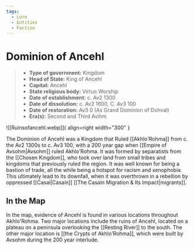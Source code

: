 ```yaml
---
tags:
  - Lore
  - Entities
  - Faction
---
```


# Dominion of Ancehl

> - **Type of government:** Kingdom
> - **Head of State:** King of Ancehl
> - **Capital:** Ancehl
> - **State religious body:** Virtuo Worship
> - **Date of establishment:** c. Av2 1300
> - **Date of dissolution:** c. Av2 1600, C. Av3 100
> - **Date of restoration:** Av3 0 (As Grand Dominion of Dohval)
> - **Era(s):** Second and Third Avihm

![[Ruinsofancehl.webp]]{ align=right width="300" }

The Dominion of Ancehl was a Kingdom that Ruled [[Akhlo'Rohma]] from c. the Av2 1300s to c. Av3 100, with a 200 year gap when [[Empire of Avsohm|Avsohm]] ruled Akhlo'Rohma. It was formed by separatists from the [[Chosen Kingdom]], who took over land from small tribes and kingdoms that previously ruled the region. It was well known for being a bastion of trade, all the while being a hotspot for racism and xenophobia. This ultimately lead to its downfall, when it was overthrown in a rebellion by oppressed [[Casai|Casain]] [[The Casain Migration & Its Impact|migrants]].

## In the Map

In the map, evidence of Ancehl is found in various locations throughout Akhlo'Rohma. Two major locations include the ruins of Ancehl, located on a plateau on a peninsula overlooking the [[Resting River]] to the south. The other major location is [[the Crypts of Akhlo'Rohma]], which were built by Avsohm during the 200 year interlude.

